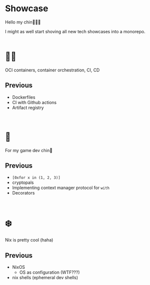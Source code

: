 # Showcase
Hello my chin🪿🪿🪿

I might as well start shoving all new tech showcases into a monorepo.  
<br>

# 🫛🐋
OCI containers, container orchestration, CI, CD

## Previous
- Dockerfiles
- CI with Github actions
- Artifact registry

<br>

# 🐍
For my game dev chin🪿

## Previous
- `[0xfor x in (1, 2, 3)]`
- cryptopals
- Implementing context manager protocol for `with`
- Decorators

<br>

# ❄️
Nix is pretty cool (haha)

## Previous
- NixOS
    - OS as configuration (WTF???)
- nix shells (ephemeral dev shells)
